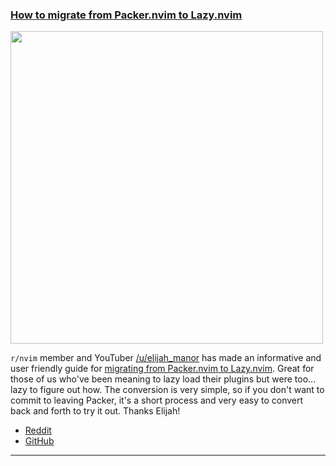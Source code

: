 <h3 id="guide-How to migrate from Packer.nvim to Lazy.nvim">
  <a href="#guide-How to migrate from Packer.nvim to Lazy.nvim">
    <span class="icon-text">
      <span class="icon">
        <i class="fa-solid fa-lightbulb"></i>
      </span>
      </span>
      <span>How to migrate from Packer.nvim to Lazy.nvim</span>
    </a>
  </h3>
</h3>
<a href="https://www.youtube.com/watch?v=aqlxqpHs-aQ"><img width=500 src="https://user-images.githubusercontent.com/23170004/211713477-f5e36939-8875-4be3-a7d1-22fb3ad5558f.png"></a>

`r/nvim` member and YouTuber [/u/elijah_manor](https://www.reddit.com/user/elijah_manor/) has made an informative and user friendly guide for [migrating from Packer.nvim to Lazy.nvim](https://www.youtube.com/watch?v=aqlxqpHs-aQ). Great for those of us who've been meaning to lazy load their plugins but were too... lazy to figure out how. The conversion is very simple, so if you don't want to commit to leaving Packer, it's a short process and very easy to convert back and forth to try it out. Thanks Elijah!

- [Reddit](https://www.reddit.com/r/neovim/comments/107i12v/migrating_from_packernvim_to_lazynvim/)
- [GitHub](https://github.com/folke/lazy.nvim)
---
